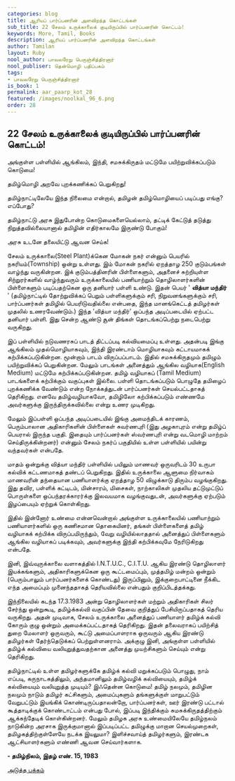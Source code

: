 ```yaml
---
categories: blog
title: ஆரியப் பார்ப்பனரின் அளவிறந்த கொட்டங்கள்
sub_title: 22 ﻿சேலம் உருக்காலைக் குடியிருப்பில் பார்ப்பனரின் கொட்டம்!
keywords: More, Tamil, Books
description: ஆரியப் பார்ப்பனரின் அளவிறந்த கொட்டங்கள்
author: Tamilan
layout: Ruby
nool_author: பாவலரேறு பெருஞ்சித்திரனார்
nool_publiser: தென்மொழி பதிப்பகம்
tags: 
- பாவலரேறு பெருஞ்சித்திரனார்
is_book: 1
permalink: aar_paarp_kot_28
featured: /images/noolkal_96_6.png
order: 28
---
```



## 22 ﻿சேலம் உருக்காலைக் குடியிருப்பில் பார்ப்பனரின் கொட்டம்!

அங்குள்ள பள்ளியில் ஆங்கிலம், இந்தி, சமசுக்கிருதம் மட்டுமே பயிற்றுவிக்கப்படும் கொடுமை!

தமிழ்மொழி அறவே புறக்கணிக்கப் பெறுகிறது!

தமிழ்நாட்டிலேயே இந்த நிலைமை என்றால், தமிழன் தமிழ்மொழியைப் படிப்பது எங்கு? எப்போது?

தமிழ்நாட்டு அரசு இதுபோன்ற கொடுமைகளையெல்லாம், தட்டிக் கேட்டுத் தடுத்து நிறுத்தவில்லையானால் தமிழின் எதிர்காலமே இருண்டு போகும்!

அரசு உடனே தலையிட்டு ஆவன செய்க!

சேலம் உருக்காலை(Steel Plant)க்கென மோகன் நகர் என்னும் பெயரில் நகரியம்(Township) ஒன்று உள்ளது. இம் மோகன் நகரில் ஏறத்தாழ 250 குடும்பங்கள் வாழ்ந்து வருகின்றன. இக் குடும்பத்தினரின் பிள்ளைகளும், அதனைச் சுற்றியுள்ள சிற்றுரர்களில் வாழ்ந்துவரும் உருக்காலையில் பணியாற்றும் தொழிலாளர்களின் பிள்ளைகளும் படிப்பதற்கென ஒரு தனியார் பள்ளி உண்டு. இதன் பெயர் ' **வித்யா மந்திர்** ' (தமிழ்நாட்டில் தோற்றுவிக்கப் பெறும் பள்ளிகளுக்கும் சரி, நிறுவனங்களுக்கும் சரி, பார்ப்பனர்கள் தமிழில் பெயரிடுவதில்லை என்பதை, இந்த மானங்கெட்டத் தமிழர்கள் முதலில் உணரவேண்டும்.) இந்த 'வித்யா மந்திர்' ஒப்பந்த அடிப்படையில் ஏற்பட்ட தனியார் பள்ளி. இது சென்ற ஆண்டு சூன் திங்கள் தொடங்கப்பெற்று நடைபெற்று வருகிறது.

இப் பள்ளியில் நடுவணரசுப் பாடத் திட்டப்படி கல்வியமைப்பு உள்ளது. அதன்படி இங்கு ஆங்கிலம் முதல்மொழியாகவும், இந்தி இரண்டாம் மொழியாகவும் கட்டாயமாகக் கற்பிக்கப்படுகின்றன. மூன்றாம் பாடம் விருப்பப்பாடம். இதில் சமசுக்கிருதமும் தமிழும் பயிற்றுவிக்கப் பெறுகின்றன. மேலும் பாடங்கள் அனைத்தும் ஆங்கில வழியாக(English Medium) மட்டுமே கற்பிக்கப்படுகின்றன. தமிழ் வழியாகப் (Tamil Medium) பாடங்களைக் கற்பிக்கும் வகுப்புகள் இல்லை. பள்ளி தொடங்கப்படும் பொழுதே தமிழைப் புறக்கணிக்க வேண்டும் என்ற நோக்கத்துடன் பார்ப்பனர்கள் செயல்பட்டதாகத் தெரிகிறது. எனவே தமிழ்வழியாகவோ, தமிழிலோ கற்பிக்கப்படும் எண்ணமே அவர்களுக்கு இருந்திருக்கவில்லை என்று உணர முடிகிறது.

மேலும் இப்பள்ளி ஒப்பந்த அடிப்படையில் இங்கு அமைந்திடக் காரணம், பெரும்பாலான அதிகாரிகளின் பிள்ளைகள் சுவர்ணபுரி (இது அழகாபுரம் என்று தமிழ்ப் பெயரால் இருந்த பகுதி. இதையும் பார்ப்பனர்கள் ஸ்வர்ணபுரி என்று வடமொழி மாற்றம் செய்திருக்கின்றனர்) என்னும் சேலம் நகர்ப் பகுதியில் உள்ள பள்ளியில் பயின்று வந்தவர்கள் என்பதே.

மாதம் ஒன்றுக்கு வித்யா மந்திர் பள்ளியில் பயிலும் மாணவர் ஒருவரிடம் 30 உருபா கல்விக் கட்டணமாகத் தண்டப் பெறுகிறது. இதில் உருக்காலை ஆளுமை நிர்வாகம் மாணவரின் தந்தையான பணியாளர்க்கு ஏறத்தாழ 50 விழுக்காடு திரும்ப வழங்குகிறது. இது தவிர, பள்ளிக் கட்டிடம், மின்சாரம், மிசைகள், நாற்காலிகள் முதலிய தட்டுமுட்டுப் பொருள்களை ஒப்பந்தரக்காரர்க்கு இலவயமாக வழங்குவதுடன், அவர்களுக்கு ஏற்படும் இழப்பையும் ஏற்றுக் கொள்கிறது.

இதில் இன்னோர் உண்மை என்னவென்றால் அங்குள்ள உருக்காலையில் பணியாற்றும் பணியாளர்களில் ஒரு கணிசமான தொகையினர், தங்கள் பிள்ளைகளைத் தமிழ் வழியாகக் கற்பிக்க விருப்பமிருந்தும், வேறு வழியில்லாததால் அனைத்துப் பிள்ளைகளும் ஆங்கில வழியாகப் படிக்கவும், அவர்களுக்கு இந்தி கற்பிக்கவுமே நேரிடுகிறது என்பதே.

இனி, இவ்வுருக்காலை வளாகத்தில் I.N.T.U.C., C.I.T.U. ஆகிய இரண்டு தொழிலாளர் இயக்கங்களும், அதிகாரிகளுக்கென ஒரு கூட்டமைப்பும், முத்தமிழ் மன்றம் ஒன்றும் (பெரும்பாலும் பார்ப்பனர்களைக் கொண்டது) இருப்பினும், இக்குறைபாட்டினை நீக்கிட எந்த அமைப்பும் முனைந்ததாகத் தெரியவில்லை என்பதும் குறிப்பிடத்தக்கது.

இந்நிலையில் கடந்த 17.3.1983 அன்று தொழிலாளர்கள் மற்றும் அதிகாரிகள் சிலர் சேர்ந்து ஒன்றுகூடி, தமிழ்க்கல்வி வகுப்பின் தேவை குறித்துப் பேசியிருப்பதாகத் தெரிய வருகிறது. அதன் முடிவாக, சேலம் உருக்காலை அனைத்துப் பணியாளர் தமிழ்க் கல்வி கோரும் குழு ஒன்றும் அமைக்கப்பட்டதாகத் தெரிகிறது. இதன் தலைவராகப் பயிற்சித் துறை மேலாளர் ஒருவரும், கூட்டு அமைப்பாளராக ஒருவரும் ஆகிய இரண்டு தமிழர்கள் தேர்ந்தெடுக்கப் பெற்றுள்ளனராம். அக்குழு இனி, அங்குள்ள பள்ளியில் தமிழ்க் கல்வியை வலியுறுத்துவதற்கான அனைத்து முயற்சிகளும் செய்யும் என்று தெரிகிறது.

தமிழ்நாட்டில் உள்ள தமிழர்களுக்கே தமிழ்க் கல்வி மறுக்கப்படும் பொழுது, நாம் எப்படி, கருநாடகத்திலும், அந்தமானிலும் தமிழ்வழிக் கல்வியையும், தமிழ்க் கல்வியையும் வலியுறுத்த முடியும்? இஃதென்ன கொடுமை! தமிழ் நலமும், தமிழின நலமும் நாடும் தமிழர் கட்சிகளும், அமைப்புகளும் தங்களுக்குள் மாறுபட்டும் வேறுபட்டும் இயங்கிக் கொண்டிருப்பதாலன்றோ, பார்ப்பனர்கள், ஊர் இரண்டு பட்டால் கூத்தாடிக்குக் கொண்டாட்டம் என்பது போல், இப்படி இந்திக்கும் சுமசுக்கிருதத்திற்கும் ஆக்கந்தேடிக் கொள்கின்றனர். மேலும் தமிழக அரசு உண்மையிலேயே தமிழ்நலம் நாடுகின்ற அரசாக இருக்குமானால் இப்படிப்பட்ட தமிழுக்கு மாறான செயல்முறைகள், தமிழகத்திற்குள்ளேயே நடக்க இயலுமா? இளிச்சவாய்த் தமிழர்களும், இரண்டக ஆட்சியாளர்களும் எண்ணி ஆவன செய்வார்களாக.

**\- தமிழ்நிலம், இதழ் எண். 15, 1983**

[அடுத்த பக்கம்](aar_paarp_kot_29)